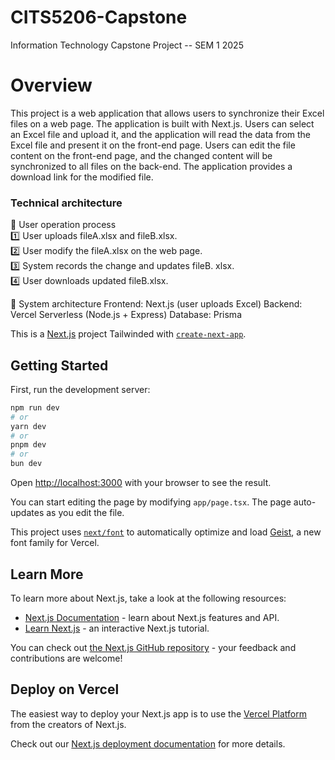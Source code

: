# CITS5206-Capstone

Information Technology Capstone Project -- SEM 1 2025

# Overview

This project is a web application that allows users to synchronize their Excel files on a web page. The application is built with Next.js. Users can select an Excel file and upload it, and the application will read the data from the Excel file and present it on the front-end page. Users can edit the file content on the front-end page, and the changed content will be synchronized to all files on the back-end. The application provides a download link for the modified file.

### Technical architecture

📌 User operation process  
1️⃣ User uploads fileA.xlsx and fileB.xlsx.  
2️⃣ User modify the fileA.xlsx on the web page.  
3️⃣ System records the change and updates fileB. xlsx.  
4️⃣ User downloads updated fileB.xlsx.  

📌 System architecture
Frontend: Next.js (user uploads Excel)
Backend: Vercel Serverless (Node.js + Express)
Database: Prisma

This is a [Next.js](https://nextjs.org) project Tailwinded with [`create-next-app`](https://nextjs.org/docs/app/api-reference/cli/create-next-app).

## Getting Started

First, run the development server:

```bash
npm run dev
# or
yarn dev
# or
pnpm dev
# or
bun dev
```

Open [http://localhost:3000](http://localhost:3000) with your browser to see the result.

You can start editing the page by modifying `app/page.tsx`. The page auto-updates as you edit the file.

This project uses [`next/font`](https://nextjs.org/docs/app/building-your-application/optimizing/fonts) to automatically optimize and load [Geist](https://vercel.com/font), a new font family for Vercel.

## Learn More

To learn more about Next.js, take a look at the following resources:

- [Next.js Documentation](https://nextjs.org/docs) - learn about Next.js features and API.
- [Learn Next.js](https://nextjs.org/learn) - an interactive Next.js tutorial.

You can check out [the Next.js GitHub repository](https://github.com/vercel/next.js) - your feedback and contributions are welcome!

## Deploy on Vercel

The easiest way to deploy your Next.js app is to use the [Vercel Platform](https://vercel.com/new?utm_medium=default-template&filter=next.js&utm_source=create-next-app&utm_campaign=create-next-app-readme) from the creators of Next.js.

Check out our [Next.js deployment documentation](https://nextjs.org/docs/app/building-your-application/deploying) for more details.
